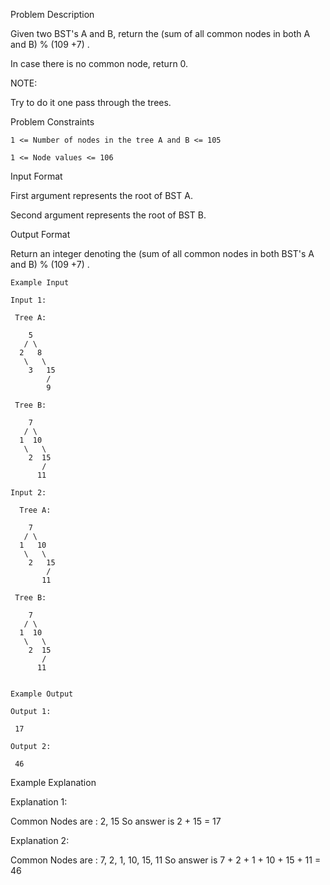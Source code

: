 Problem Description

Given two BST's A and B, return the (sum of all common nodes in both A and B) % (109 +7) .

In case there is no common node, return 0.

NOTE:

Try to do it one pass through the trees.



Problem Constraints
    
    1 <= Number of nodes in the tree A and B <= 105
    
    1 <= Node values <= 106



Input Format

First argument represents the root of BST A.

Second argument represents the root of BST B.



Output Format

Return an integer denoting the (sum of all common nodes in both BST's A and B) % (109 +7) .


    
    Example Input
    
    Input 1:
    
     Tree A:
    
        5
       / \
      2   8
       \   \
        3   15
            /
            9
    
     Tree B:
    
        7
       / \
      1  10
       \   \
        2  15
           /
          11
    
    Input 2:
    
      Tree A:
    
        7
       / \
      1   10
       \   \
        2   15
            /
           11
    
     Tree B:
    
        7
       / \
      1  10
       \   \
        2  15
           /
          11
    
    
    Example Output
    
    Output 1:
    
     17
    
    Output 2:
    
     46
    

Example Explanation

Explanation 1:

 Common Nodes are : 2, 15
 So answer is 2 + 15 = 17

Explanation 2:

 Common Nodes are : 7, 2, 1, 10, 15, 11
 So answer is 7 + 2 + 1 + 10 + 15 + 11 = 46
 